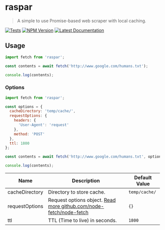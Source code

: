 # raspar

> A simple to use Promise-based web scraper with local caching.

[![Tests](https://github.com/neogeek/raspar/actions/workflows/test.workflow.yml/badge.svg)](https://github.com/neogeek/raspar/actions/workflows/test.workflow.yml)
[![NPM Version](http://img.shields.io/npm/v/raspar.svg?style=flat)](https://www.npmjs.org/package/raspar)
[![Latest Documentation](https://doxdox.org/images/badge-flat.svg)](https://doxdox.org/)

## Usage

```javascript
import fetch from 'raspar';

const contents = await fetch('http://www.google.com/humans.txt');

console.log(contents);
```

### Options

```javascript
import fetch from 'raspar';

const options = {
  cacheDirectory: 'temp/cache/',
  requestOptions: {
    headers: {
      'User-Agent': 'request'
    },
    method: 'POST'
  },
  ttl: 1800
};

const contents = await fetch('http://www.google.com/humans.txt', options);

console.log(contents);
```

| Name           | Description                                                                                                                     | Default Value |
| -------------- | ------------------------------------------------------------------------------------------------------------------------------- | ------------- |
| cacheDirectory | Directory to store cache.                                                                                                       | `temp/cache/` |
| requestOptions | Request options object. [Read more github.com/node-fetch/node-fetch](https://github.com/node-fetch/node-fetch/tree/2.x#options) | `{}`          |
| ttl            | TTL (Time to live) in seconds.                                                                                                  | `1800`        |
